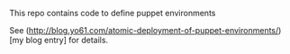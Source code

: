 This repo contains code to define puppet environments

See (http://blog.yo61.com/atomic-deployment-of-puppet-environments/)[my blog entry] for details.
